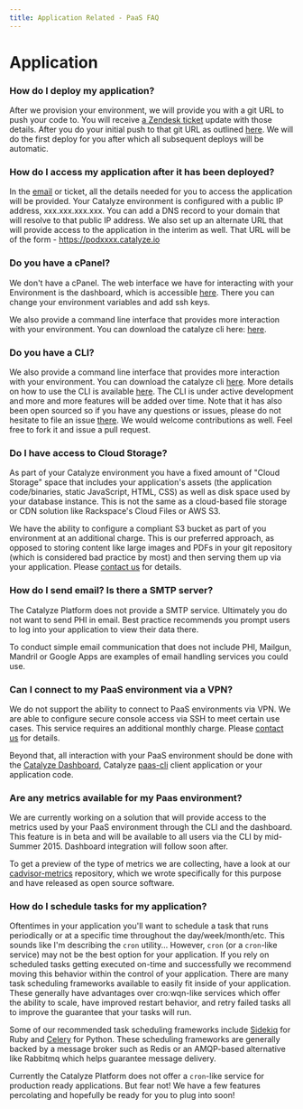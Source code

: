 ```yaml
---
title: Application Related - PaaS FAQ
---
```


# Application


### How do I deploy my application?

After we provision your environment, we will provide you with a git URL to push your code to. You will receive [a Zendesk ticket](https://resources.catalyze.io/paas/getting-started/deploying-your-first-app/provisioning-your-environment/) update with those details. After you do your initial push to that git URL as outlined [here](https://resources.catalyze.io/paas/getting-started/deploying-your-first-app/deploying-the-app/). We will do the first deploy for you after which all subsequent deploys will be automatic.


### How do I access my application after it has been deployed?

In the [email](https://resources.catalyze.io/paas/getting-started/deploying-your-first-app/provisioning-your-environment/) or ticket, all the details needed for you to access the application will be provided. Your Catalyze environment is configured with a public IP address, xxx.xxx.xxx.xxx. You can add a DNS record to your domain that will resolve to that public IP address. We also set up an alternate URL that will provide access to the application in the interim as well. That URL will be of the form - https://podxxxx.catalyze.io


### Do you have a cPanel?

We don't have a cPanel. The web interface we have for interacting with your Environment is the dashboard, which is accessible [here](https://dashboard.catalyze.io). There you can change your environment variables and add ssh keys.

We also provide a command line interface that provides more interaction with your environment. You can download the catalyze cli here: [here](https://github.com/catalyzeio/cli).


### Do you have a CLI?

We also provide a command line interface that provides more interaction with your environment. You can download the catalyze cli [here](https://github.com/catalyzeio/cli). More details on how to use the CLI is available [here](https://resources.catalyze.io/paas/getting-started/the-paas-cli/). The CLI is under active development and more and more features will be added over time. Note that it has also been open sourced so if you have any questions or issues, please do not hesitate to file an issue [there](https://github.com/catalyzeio/cli/issues). We would welcome contributions as well. Feel free to fork it and issue a pull request.


### Do I have access to Cloud Storage?

As part of your Catalyze environment you have a fixed amount of "Cloud Storage" space that includes your application's assets (the application code/binaries, static JavaScript, HTML, CSS) as well as disk space used by your database instance. This is not the same as a cloud-based file storage or CDN solution like Rackspace's Cloud Files or AWS S3.

We have the ability to configure a compliant S3 bucket as part of you environment at an additional charge. This is our preferred approach, as opposed to storing content like large images and PDFs in your git repository (which is considered bad practice by most) and then serving them up via your application. Please [contact us](https://catalyzeio.zendesk.com/hc/en-us/requests/new) for details.


### How do I send email? Is there a SMTP server?

The Catalyze Platform does not provide a SMTP service.
Ultimately you do not want to send PHI in email. Best practice recommends you prompt users to log into your application to view their data there.

To conduct simple email communication that does not include PHI, Mailgun, Mandril or Google Apps are examples of email handling services you could use.


### Can I connect to my PaaS environment via a VPN?

We do not support the ability to connect to PaaS environments via VPN. We are able to configure secure console access via SSH to meet certain use cases. This service requires an additional monthly charge. Please [contact us](https://catalyzeio.zendesk.com/hc/en-us/requests/new) for details.

Beyond that, all interaction with your PaaS environment should be done with the [Catalyze Dashboard](https://dashboard.catalyze.io), Catalyze [paas-cli](https://github.com/catalyzeio/cli) client application or your application code.


### Are any metrics available for my Paas environment?

We are currently working on a solution that will provide access to the metrics used by your PaaS environment through the CLI and the dashboard. This feature is in beta and will be available to all users via the CLI by mid-Summer 2015. Dashboard integration will follow soon after.

To get a preview of the type of metrics we are collecting, have a look at our [cadvisor-metrics](https://github.com/catalyzeio/cadvisor-metrics) repository, which we wrote specifically for this purpose and have released as open source software.


### How do I schedule tasks for my application?

Oftentimes in your application you'll want to schedule a task that runs periodically or at a specific time throughout the day/week/month/etc. This sounds like I'm describing the `cron` utility... However, `cron` (or a `cron`-like service) may not be the best option for your application. If you rely on scheduled tasks getting executed on-time and successfully we recommend moving this behavior within the control of your application. There are many task scheduling frameworks available to easily fit inside of your application. These generally have advantages over cro:wqn-like services which offer the ability to scale, have improved restart behavior, and retry failed tasks all to improve the guarantee that your tasks will run.

Some of our recommended task scheduling frameworks include [Sidekiq](https://github.com/mperham/sidekiq/wiki) for Ruby and [Celery](http://www.celeryproject.org) for Python. These scheduling frameworks are generally backed by a message broker such as Redis or an AMQP-based alternative like Rabbitmq which helps guarantee message delivery.

Currently the Catalyze Platform does not offer a `cron`-like service for production ready applications. But fear not! We have a few features percolating and hopefully be ready for you to plug into soon!
